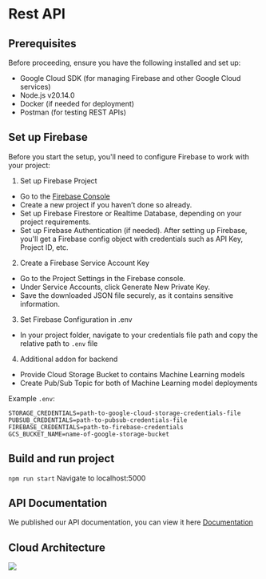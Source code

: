 # Rest API
## Prerequisites
Before proceeding, ensure you have the following installed and set up:

- Google Cloud SDK (for managing Firebase and other Google Cloud services)
- Node.js v20.14.0
- Docker (if needed for deployment)
- Postman (for testing REST APIs)

## Set up Firebase

Before you start the setup, you'll need to configure Firebase to work with your project:

1. Set up Firebase Project
- Go to the <a href="https://console.firebase.google.com">Firebase Console</a>
- Create a new project if you haven’t done so already.
- Set up Firebase Firestore or Realtime Database, depending on your project requirements.
- Set up Firebase Authentication (if needed).
After setting up Firebase, you'll get a Firebase config object with credentials such as API Key, Project ID, etc.
2. Create a Firebase Service Account Key
- Go to the Project Settings in the Firebase console.
- Under Service Accounts, click Generate New Private Key.
- Save the downloaded JSON file securely, as it contains sensitive information.
3. Set Firebase Configuration in .env
- In your project folder, navigate to your credentials file path and copy the relative path to `.env` file
4. Additional addon for backend
- Provide Cloud Storage Bucket to contains Machine Learning models
- Create Pub/Sub Topic for both of Machine Learning model deployments

Example `.env`:
```
STORAGE_CREDENTIALS=path-to-google-cloud-storage-credentials-file
PUBSUB_CREDENTIALS=path-to-pubsub-credentials-file
FIREBASE_CREDENTIALS=path-to-firebase-credentials
GCS_BUCKET_NAME=name-of-google-storage-bucket
```
## Build and run project
`npm run start`
Navigate to localhost:5000

## API Documentation
We published our API documentation, you can view it here <a href="https://docs.google.com/spreadsheets/d/1BYoo-XEQEeblnRURM9D6arKkrMlwVrhtl_2smJiRXio/edit?gid=0#gid=0">Documentation</a>

## Cloud Architecture 
<img src="https://photos.fife.usercontent.google.com/pw/AP1GczMjVBTux437dkIHQvhEMEWqNcOhSOxzowzVG43Am01vuYLijc0uUqLB9g=w960-h540-s-no-gm?authuser=0">